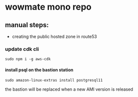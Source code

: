 # wowmate mono repo

## manual steps:

- creating the public hosted zone in route53

### update cdk cli

`sudo npm i -g aws-cdk`

#### install psql on the bastion station 

`sudo amazon-linux-extras install postgresql11`

the bastion will be replaced when a new AMI version is released